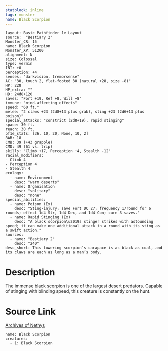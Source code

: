 ```yaml
---
statblock: inline
tags: monster
name: Black Scorpion
---
```

```statblock
layout: Basic Pathfinder 1e Layout
source:  "Bestiary 2"
Monster_CR: 15
name: Black Scorpion
Monster_XP: 51200
alignment: N
size: Colossal
type: vermin
INI: +0
perception: +4
senses: "darkvision, tremorsense"
AC: "30, touch 2, flat-footed 30 (natural +28, size -8)"
HP: 228
HP_extra: ""
HD: 24d8+120
saves: "Fort +19, Ref +8, Will +8"
immune: "mind-affecting effects"
speed: "60 ft."
melee: "2 claws +23 (2d8+13 plus grab), sting +23 (2d6+13 plus poison)"
special_attacks: "constrict (2d8+19), rapid stinging"
space: 30 ft.
reach: 30 ft.
pf1e_stats: [36, 10, 20, None, 10, 2]
BAB: 18
CMB: 39 (+43 grapple)
CMD: 49 (61 vs. trip)
skills: "Climb +17, Perception +4, Stealth -12"
racial_modifiers:
- Climb 4
- Perception 4
- Stealth 4
ecology:
  - name: Environment
    desc: "warm deserts"
  - name: Organisation
    desc: "solitary"
    desc: "none"
special_abilities:
  - name: Poison (Ex)
    desc: "Sting-injury; save Fort DC 27; frequency 1/round for 6 rounds; effect 1d4 Str, 1d4 Dex, and 1d4 Con; cure 3 saves."
  - name: Rapid Stinging (Ex)
    desc: "A black scorpion\u2019s stinger strikes with astounding speed; it can make one additional attack in a round with its sting as a swift action."
sources:
  - name: "Bestiary 2"
    desc: "240"
desc_short: This towering scorpion’s carapace is as black as coal, and its claws are each as long as a man’s body.
```
# Description
The immense black scorpion is one of the largest desert predators. Capable of stinging with blinding speed, this creature is constantly on the hunt.
# Source Link
[Archives of Nethys](https://aonprd.com/MonsterDisplay.aspx?ItemName=Black%20Scorpion)
```encounter-table
name: Black Scorpion
creatures:
  - 1: Black Scorpion
```
